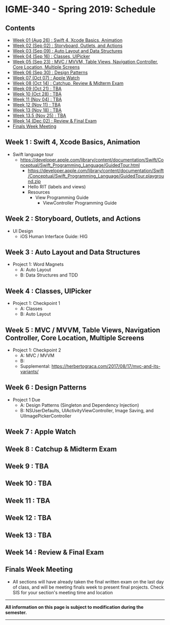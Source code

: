 
# IGME-340 - Spring 2019: Schedule

## Contents

- [Week 01 (Aug 26) : Swift 4, Xcode Basics, Animation](#week1)
- [Week 02 (Sep 02) : Storyboard, Outlets, and Actions](#week2)
- [Week 03 (Sep 09) : Auto Layout and Data Structures](#week3)
- [Week 04 (Sep 16) : Classes, UIPicker](#week4)
- [Week 05 (Sep 23) : MVC / MVVM, Table Views, Navigation Controller, Core Location, Multiple Screens](#week5)
- [Week 06 (Sep 30) : Design Patterns](#week6)
- [Week 07 (Oct 07) : Apple Watch](#week7)
- [Week 08 (Oct 14) : Catchup, Review & Midterm Exam](#week8)
- [Week 09 (Oct 21) : TBA](#week9)
- [Week 10 (Oct 28) : TBA](#week10)
- [Week 11 (Nov 04) : TBA](#week11)
- [Week 12 (Nov 11) : TBA](#week12)
- [Week 13 (Nov 18) : TBA](#week13)
- [Week 13.5 (Nov 25) : TBA](#week13)
- [Week 14 (Dec 02) : Review & Final Exam](#week14)
- [Finals Week Meeting](#finalsweek)


## <a id="week1">Week 1 : Swift 4, Xcode Basics, Animation
* Swift language tour
  * https://developer.apple.com/library/content/documentation/Swift/Conceptual/Swift_Programming_Language/GuidedTour.html
	* https://developer.apple.com/library/content/documentation/Swift/Conceptual/Swift_Programming_Language/GuidedTour.playground.zip
	* Hello RIT (labels and views)
	* Resources
	  * View Programming Guide
		* ViewController Programming Guide
  
## <a id="week2">Week 2 : Storyboard, Outlets, and Actions
* UI Design
  * iOS Human Interface Guide: HIG
  
## <a id="week3">Week 3 : Auto Layout and Data Structures
* Project 1: Word Magnets
	* A: Auto Layout
	* B: Data Structures and TDD
 
## <a id="week4">Week 4 : Classes, UIPicker
* Project 1: Checkpoint 1
	* A: Classes	
	* B: Auto Layout  
 
## <a id="week5">Week 5 : MVC / MVVM, Table Views, Navigation Controller, Core Location, Multiple Screens
* Project 1: Checkpoint 2
	* A: MVC / MVVM
	* B: 
	* Supplemental: https://herbertograca.com/2017/08/17/mvc-and-its-variants/  
 
## <a id="week6">Week 6 : Design Patterns
* Project 1 Due
	* A: Design Patterns (Singleton and Dependency Injection)
	* B: NSUserDefaults, UIActivityViewController, Image Saving, and UIImagePickerController 
 
## <a id="week7">Week 7 : Apple Watch

 
## <a id="week8">Week 8 : Catchup & Midterm Exam
  
  
## <a id="week9">Week 9 :  TBA

  
## <a id="week10">Week 10 : TBA

  
## <a id="week11">Week 11  : TBA

  
## <a id="week12">Week 12  : TBA

  
## <a id="week13">Week 13 : TBA

 
## <a id="week14">Week 14 : Review & Final Exam
 
  
## <a id="finalsweek">Finals Week Meeting
  - All sections will have already taken the final written exam on the last day of class, and will be meeting finals week to present final projects. Check SIS for your section's meeting time and location

<hr>

**All information on this page is subject to modification during the semester.**

<hr>
